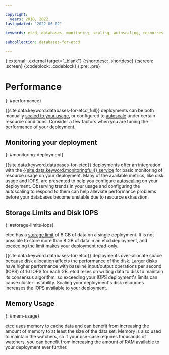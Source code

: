 ```yaml
---

copyright:
  years: 2018, 2022
lastupdated: "2022-06-02"

keywords: etcd, databases, monitoring, scaling, autoscaling, resources

subcollection: databases-for-etcd

---
```


{:external: .external target="_blank"}
{:shortdesc: .shortdesc}
{:screen: .screen}
{:codeblock: .codeblock}
{:pre: .pre}

# Performance
{: #performance}

{{site.data.keyword.databases-for-etcd_full}} deployments can be both manually [scaled to your usage](/docs/databases-for-etcd?topic=databases-for-etcd-resources-scaling), or configured to [autoscale](/docs/databases-for-etcd?topic=databases-for-etcd-autoscaling) under certain resource conditions. Consider a few factors when you are tuning the performance of your deployment.

## Monitoring your deployment
{: #monitoring-deployment}

{{site.data.keyword.databases-for-etcd}} deployments offer an integration with the [{{site.data.keyword.monitoringfull}} service](/docs/cloud-databases?topic=cloud-databases-monitoring) for basic monitoring of resource usage on your deployment. Many of the available metrics, like disk usage and IOPS, are presented to help you configure [autoscaling](/docs/databases-for-etcd?topic=databases-for-etcd-autoscaling) on your deployment. Observing trends in your usage and configuring the autoscaling to respond to them can help alleviate performance problems before your databases become unstable due to resource exhaustion.

## Storage Limits and Disk IOPS
{: #storage-limits-iops}

etcd has a [storage limit](https://coreos.com/etcd/docs/latest/dev-guide/limit.html) of 8 GB of data on a single deployment. It is not possible to store more than 8 GB of data in an etcd deployment, and exceeding the limit makes your deployment read-only.

{{site.data.keyword.databases-for-etcd}} deployments over-allocate space because disk allocation affects the performance of the disk. Larger disks have higher performance with baseline input/output operations per second (IOPS) of 10 IOPS for each GB. etcd relies on writing data to disk to maintain its consensus algorithm, so exceeding your IOPS deployment's limits can cause cluster instability. Scaling your deployment's disk resources increases the IOPS available to your deployment.

## Memory Usage
{: #mem-usage}

etcd uses memory to cache data and can benefit from increasing the amount of memory to at least the size of the data set. Memory is also used to maintain the watchers, so if your use-case requires thousands of watchers, you can benefit from increasing the amount of RAM available to your deployment ever further.
